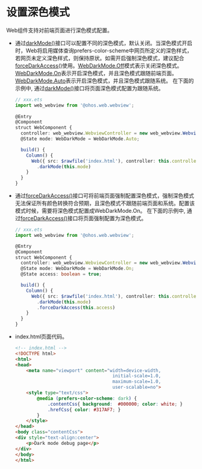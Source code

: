 # 设置深色模式


Web组件支持对前端页面进行深色模式配置。

- 通过[darkMode()](../reference/apis-arkweb/ts-basic-components-web.md#darkmode9)接口可以配置不同的深色模式，默认关闭。当深色模式开启时，Web将启用媒体查询prefers-color-scheme中网页所定义的深色样式，若网页未定义深色样式，则保持原状。如需开启强制深色模式，建议配合[forceDarkAccess()](../reference/apis-arkweb/ts-basic-components-web.md#forcedarkaccess9)使用。[WebDarkMode.Off](../reference/apis-arkweb/ts-basic-components-web.md#webdarkmode9枚举说明)模式表示关闭深色模式。[WebDarkMode.On](../reference/apis-arkweb/ts-basic-components-web.md#webdarkmode9枚举说明)表示开启深色模式，并且深色模式跟随前端页面。[WebDarkMode.Auto](../reference/apis-arkweb/ts-basic-components-web.md#webdarkmode9枚举说明)表示开启深色模式，并且深色模式跟随系统。
    在下面的示例中, 通过[darkMode()](../reference/apis-arkweb/ts-basic-components-web.md#darkmode9)接口将页面深色模式配置为跟随系统。

    ```ts
    // xxx.ets
    import web_webview from '@ohos.web.webview';
      
    @Entry
    @Component
    struct WebComponent {
      controller: web_webview.WebviewController = new web_webview.WebviewController();
      @State mode: WebDarkMode = WebDarkMode.Auto;

      build() {
        Column() {
          Web({ src: $rawfile('index.html'), controller: this.controller })
            .darkMode(this.mode)
        }
      }
    }
    ```


- 通过[forceDarkAccess()](../reference/apis-arkweb/ts-basic-components-web.md#forcedarkaccess9)接口可将前端页面强制配置深色模式，强制深色模式无法保证所有颜色转换符合预期，且深色模式不跟随前端页面和系统。配置该模式时候，需要将深色模式配置成WebDarkMode.On。
    在下面的示例中, 通过[forceDarkAccess()](../reference/apis-arkweb/ts-basic-components-web.md#forcedarkaccess9)接口将页面强制配置为深色模式。

    ```ts
    // xxx.ets
    import web_webview from '@ohos.web.webview';

    @Entry		
    @Component
    struct WebComponent {
      controller: web_webview.WebviewController = new web_webview.WebviewController();
      @State mode: WebDarkMode = WebDarkMode.On;
      @State access: boolean = true;

      build() {
        Column() {
          Web({ src: $rawfile('index.html'), controller: this.controller })
            .darkMode(this.mode)
            .forceDarkAccess(this.access)
        }
      }
    }
    ```

- index.html页面代码。

  ```html
  <!-- index.html -->
  <!DOCTYPE html>
  <html>
  <head>
      <meta name="viewport" content="width=device-width,
                                      initial-scale=1.0,
                                      maximum-scale=1.0,
                                      user-scalable=no">
      <style type="text/css">
          @media (prefers-color-scheme: dark) {
              .contentCss{ background:  #000000; color: white; }
              .hrefCss{ color: #317AF7; }
          }
      </style>
  </head>
  <body class="contentCss">
  <div style="text-align:center">
      <p>Dark mode debug page</p>
  </div>
  </body>
  </html>
  ```
